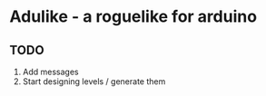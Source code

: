 # Adulike - a roguelike for arduino

## TODO

1. Add messages
2. Start designing levels / generate them
